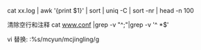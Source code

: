 cat xx.log | awk '{print $1}' | sort | uniq -C | sort -nr | head -n 100

清除空行和注释
cat www.conf |grep -v "^;"|grep -v '^ *$'

vi 替换:
:%s/mcyun/mcjingling/g